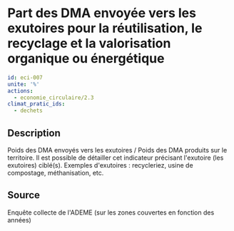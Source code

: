 # Part des DMA envoyée vers les exutoires pour la réutilisation, le recyclage et la valorisation organique ou énergétique
```yaml
id: eci-007
unite: '%'
actions:
  - economie_circulaire/2.3
climat_pratic_ids:
  - dechets
```
## Description
Poids des DMA envoyés vers les exutoires / Poids des DMA produits sur le territoire.
Il est possible de détailler cet indicateur précisant l'exutoire (les exutoires) ciblé(s).
Exemples d'exutoires : recycleriez, usine de compostage,
méthanisation, etc.

## Source
Enquête collecte de l'ADEME (sur les zones couvertes en fonction des années)


